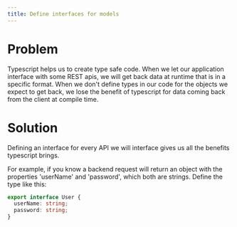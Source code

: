 ```yaml
---
title: Define interfaces for models
---
```


# Problem

Typescript helps us to create type safe code. When we let our application interface with some REST apis, we will get back data at runtime that is in a specific format. When we don't define types in our code for the objects we expect to get back, we lose the benefit of typescript for data coming back from the client at compile time.

# Solution

Defining an interface for every API we will interface gives us all the benefits typescript brings.

For example, if you know a backend request will return an object with the properties 'userName' and 'password', which both are strings. Define the type like this:

```ts
export interface User {
  userName: string;
  password: string;
}
```

